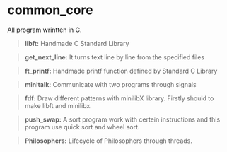 # common_core

All program wrintten in C.

  >**libft:** Handmade C Standard Library
  
  >**get_next_line:** It turns text line by line from the specified files 
  
  >**ft_printf:** Handmade printf function defined by Standard C Library
  
  >**minitalk:** Communicate with two programs through signals
  
  >**fdf:** Draw different patterns with minilibX library. Firstly should to make libft and minilibx.
  
  >**push_swap:** A sort program work with certein instructions and this program use quick sort and wheel sort.
  
  >**Philosophers:** Lifecycle of Philosophers through threads.
